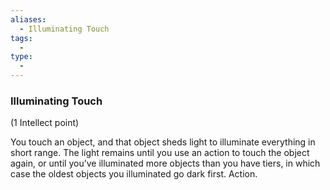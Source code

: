 ```yaml
---
aliases:
  - Illuminating Touch
tags:
  - 
type:
  - 
---
```

### Illuminating Touch

(1 Intellect point)

You touch an object, and that object sheds light to illuminate everything in short range. The light remains until you use an action to touch the object again, or until you’ve illuminated more objects than you have tiers, in which case the oldest objects you illuminated go dark first. Action.
